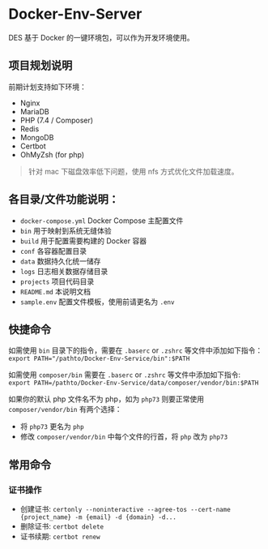 # Docker-Env-Server

DES 基于 Docker 的一键环境包，可以作为开发环境使用。

## 项目规划说明

前期计划支持如下环境：

- Nginx
- MariaDB
- PHP (7.4 / Composer)
- Redis
- MongoDB
- Certbot
- OhMyZsh (for php)

> 针对 mac 下磁盘效率低下问题，使用 nfs 方式优化文件加载速度。

## 各目录/文件功能说明：

- `docker-compose.yml` Docker Compose 主配置文件
- `bin` 用于映射到系统无缝体验
- `build` 用于配置需要构建的 Docker 容器
- `conf` 各容器配置目录
- `data` 数据持久化统一储存
- `logs` 日志相关数据存储目录
- `projects` 项目代码目录
- `README.md` 本说明文档
- `sample.env` 配置文件模板，使用前请更名为 `.env`

## 快捷命令

如需使用 `bin` 目录下的指令，需要在 `.baserc` or `.zshrc` 等文件中添加如下指令：
`export PATH="/pathto/Docker-Env-Service/bin":$PATH`

如需使用 `composer/bin` 需要在 `.baserc` or `.zshrc` 等文件中添加如下指令:
`export PATH=/pathto/Docker-Env-Service/data/composer/vendor/bin:$PATH`

如果你的默认 php 文件名不为 php，如为 `php73` 则要正常使用 `composer/vendor/bin` 有两个选择：

- 将 `php73` 更名为 `php`
- 修改 `composer/vendor/bin` 中每个文件的行首，将 `php` 改为 `php73`

## 常用命令

### 证书操作

- 创建证书: `certonly --noninteractive --agree-tos --cert-name {project_name} -m {email} -d {domain} -d...`
- 删除证书: `certbot delete`
- 证书续期: `certbot renew`
